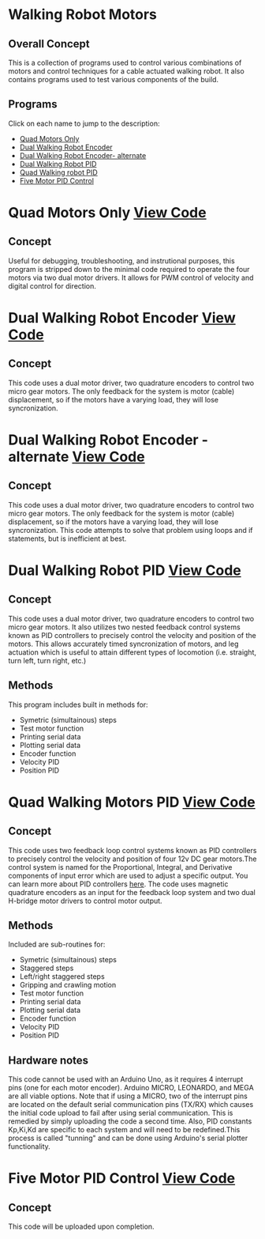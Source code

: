 # Walking Robot Motors
## Overall Concept
This is a collection of programs used to control various combinations of motors and control techniques for a cable actuated walking robot. It also contains programs used to test various components of the build.
## Programs
Click on each name to jump to the description:

- [Quad Motors Only](#quad-motors-only)
- [Dual Walking Robot Encoder](#dual-encoder)
- [Dual Walking Robot Encoder- alternate](#dual-encoder-alt)
- [Dual Walking Robot PID](#dual-pid)
- [Quad Walking robot PID](#quad-pid)
- [Five Motor PID Control](#five-pid)

# Quad Motors Only <a name="quad-motors-only"></a>  [View Code](https://github.com/bztighe/Arduino-Code/blob/master/Tighe/walking%20robot/QuadMotorsOnly/QuadMotorsOnly.ino)

## Concept
Useful for debugging, troubleshooting, and instrutional purposes, this program is stripped down to the minimal code required to operate the four motors via two dual motor drivers. It allows for PWM control of velocity and digital control for direction. 

# Dual Walking Robot Encoder <a name="dual-encoder"></a>  [View Code](https://github.com/bztighe/Arduino-Code/blob/master/Tighe/walking%20robot/walkingRobotMotors.ino)
## Concept
This code uses a dual motor driver, two quadrature encoders to control two micro gear motors. The only feedback for the system is motor (cable) displacement, so if the motors have a varying load, they will lose syncronization. 

# Dual Walking Robot Encoder - alternate <a name="dual-encoder-alt"></a> [View Code](https://github.com/bztighe/Arduino-Code/blob/master/Tighe/walking%20robot/walkingRobotMotors2.ino)
## Concept
This code uses a dual motor driver, two quadrature encoders to control two micro gear motors. The only feedback for the system is motor (cable) displacement, so if the motors have a varying load, they will lose syncronization. This code attempts to solve that problem using loops and if statements, but is inefficient at best.

# Dual Walking Robot PID <a name="dual-pid"></a> [View Code](https://github.com/bztighe/Arduino-Code/blob/master/Tighe/walking%20robot/walkingRobotMotors2.4J_PIDSpeed_Position_control.ino)
## Concept
This code uses a dual motor driver, two quadrature encoders to control two micro gear motors. It also utilizes two nested feedback control systems known as PID controllers to precisely control the velocity and position of the motors. This allows accurately timed syncronization of motors, and leg actuation which is useful to attain different types of locomotion (i.e. straight, turn left, turn right, etc.)

## Methods
This program includes built in methods for:
- Symetric (simultainous) steps
- Test motor function
- Printing serial data
- Plotting serial data
- Encoder function
- Velocity PID
- Position PID

# Quad Walking Motors PID <a name="quad-pid"></a> [View Code](https://github.com/bztighe/Arduino-Code/blob/master/Tighe/walking%20robot/QUADwalkingRobotMotors2.5J_PIDSpeed_Position_control.ino)
## Concept
This code uses two feedback loop control systems known as PID controllers to precisely control the velocity and position of four 12v DC gear motors.The control system is named for the Proportional, Integral, and Derivative components of input error which are used to adjust a specific output. You can learn more about PID controllers [here](https://en.wikipedia.org/wiki/PID_controller "wikipedia link"). The code uses magnetic quadrature encoders as an input for the feedback loop system and two dual H-bridge motor drivers to control motor output. 

## Methods
Included are sub-routines for:
- Symetric (simultainous) steps
- Staggered steps
- Left/right staggered steps
- Gripping and crawling motion
- Test motor function
- Printing serial data
- Plotting serial data
- Encoder function
- Velocity PID
- Position PID

## Hardware notes
This code cannot be used with an Arduino Uno, as it requires 4 interrupt pins (one for each motor encoder). Arduino MICRO, LEONARDO, and MEGA are all viable options. Note that if using a MICRO, two of the interrupt pins are located on the default serial communication pins (TX/RX) which causes the initial code upload to fail after using serial communication. This is remedied by simply uploading the code a second time. Also, PID constants Kp,Ki,Kd are specific to each system and will need to be redefined.This process is called "tunning" and can be done using Arduino's serial plotter functionality. 

# Five Motor PID Control <a name="five-pid"></a> [View Code]()
## Concept
This code will be uploaded upon completion.
